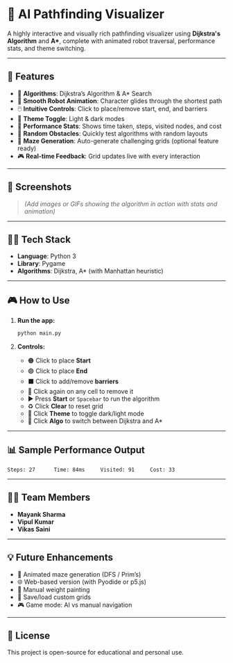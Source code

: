 # 🧠 AI Pathfinding Visualizer

A highly interactive and visually rich pathfinding visualizer using **Dijkstra's Algorithm** and **A\***, complete with animated robot traversal, performance stats, and theme switching.

---

## 🚀 Features

- 🎯 **Algorithms**: Dijkstra’s Algorithm & A\* Search
- 🤖 **Smooth Robot Animation**: Character glides through the shortest path
- 🖱️ **Intuitive Controls**: Click to place/remove start, end, and barriers
- 🌌 **Theme Toggle**: Light & dark modes
- 🔢 **Performance Stats**: Shows time taken, steps, visited nodes, and cost
- 🎲 **Random Obstacles**: Quickly test algorithms with random layouts
- 🧱 **Maze Generation**: Auto-generate challenging grids (optional feature ready)
- 🎮 **Real-time Feedback**: Grid updates live with every interaction

---

## 📸 Screenshots

> *(Add images or GIFs showing the algorithm in action with stats and animation)*

---

## 🧑‍💻 Tech Stack

- **Language**: Python 3
- **Library**: Pygame
- **Algorithms**: Dijkstra, A\* (with Manhattan heuristic)

---

## 🎮 How to Use

1. **Run the app:**
   ```bash
   python main.py
   ```

2. **Controls:**
   - 🟠 Click to place **Start**
   - 🟣 Click to place **End**
   - ⬛ Click to add/remove **barriers**
   - 🔄 Click again on any cell to remove it
   - ▶️ Press **Start** or `Spacebar` to run the algorithm
   - ♻️ Click **Clear** to reset grid
   - 🌌 Click **Theme** to toggle dark/light mode
   - 🔀 Click **Algo** to switch between Dijkstra and A\*

---

## 📊 Sample Performance Output

```
Steps: 27      Time: 84ms     Visited: 91     Cost: 33
```

---

## 👨‍💻 Team Members

- **Mayank Sharma** 
- **Vipul Kumar**
- **Vikas Saini**

---

## 💡 Future Enhancements

- 🎥 Animated maze generation (DFS / Prim’s)
- 🌐 Web-based version (with Pyodide or p5.js)
- 🧱 Manual weight painting
- 📁 Save/load custom grids
- 🎮 Game mode: AI vs manual navigation

---

## 📜 License

This project is open-source for educational and personal use.
